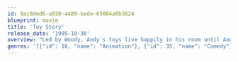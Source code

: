 ```yaml
---
id: 9ac8ded6-a020-4489-bede-65864a6b3624
blueprint: movie
title: 'Toy Story'
release_date: '1995-10-30'
overview: "Led by Woody, Andy's toys live happily in his room until Andy's birthday brings Buzz Lightyear onto the scene. Afraid of losing his place in Andy's heart, Woody plots against Buzz. But when circumstances separate Buzz and Woody from their owner, the duo eventually learns to put aside their differences."
genres: '[{"id": 16, "name": "Animation"}, {"id": 35, "name": "Comedy"}, {"id": 10751, "name": "Family"}]'
---
```


